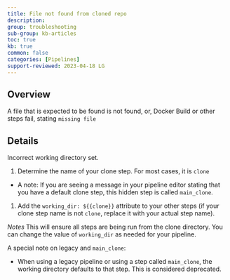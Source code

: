 ```yaml
---
title: File not found from cloned repo
description: 
group: troubleshooting
sub-group: kb-articles
toc: true
kb: true
common: false
categories: [Pipelines]
support-reviewed: 2023-04-18 LG
---
```


## Overview

A file that is expected to be found is not found, or, Docker Build or other
steps fail, stating `missing file`

## Details

Incorrect working directory set.

  1. Determine the name of your clone step. For most cases, it is `clone`

  * A note: If you are seeing a message in your pipeline editor stating that you have a default clone step, this hidden step is called `main_clone`.

  1. Add the `working_dir: ${{clone}}` attribute to your other steps (if your clone step name is not `clone`, replace it with your actual step name).

_Notes_ This will ensure all steps are being run from the clone directory. You
can change the value of `working_dir` as needed for your pipeline.

A special note on legacy and `main_clone`:

  * When using a legacy pipeline or using a step called `main_clone`, the working directory defaults to that step. This is considered deprecated.

